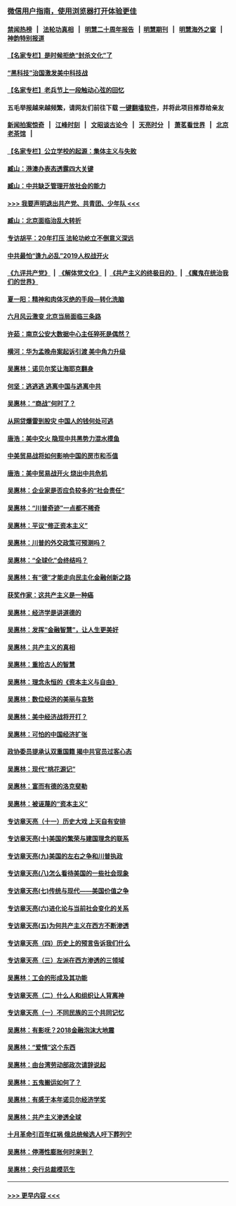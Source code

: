 ### [微信用户指南，使用浏览器打开体验更佳](https://github.com/gfw-breaker/banned-news1/blob/master/indexes/wechat-guide.md?t=0)
#### [禁闻热榜](热点新闻.md?t=0)  &nbsp;&nbsp;|&nbsp;&nbsp; [法轮功真相](https://github.com/gfw-breaker/truth/blob/master/README.md?t=0) &nbsp;&nbsp;|&nbsp;&nbsp; [明慧二十周年报告](https://github.com/gfw-breaker/mh-reports/blob/master/README.md?t=0) &nbsp;&nbsp;|&nbsp;&nbsp;[明慧期刊](https://github.com/gfw-breaker/mh-qikan) &nbsp;&nbsp;|&nbsp;&nbsp; [明慧海外之窗](https://github.com/gfw-breaker/mh-news/blob/master/README.md?t=0) &nbsp;&nbsp;|&nbsp;&nbsp; [神韵特别报道](https://github.com/gfw-breaker/mh-news/blob/master/shenyun.md?t=0)
#### [【名家专栏】是时候拒绝“封杀文化”了](../pages/nsc423/n11814093.md?t=02090844) 
#### [“黑科技”治国激发美中科技战](../pages/nsc423/n11638056.md?t=02090844) 
#### [【名家专栏】老兵节上一段触动心弦的回忆](../pages/nsc423/n11646016.md?t=02090844) 
#### 五毛举报越来越频繁，请网友们前往下载 [一键翻墙软件](https://github.com/gfw-breaker/ssr-accounts)，并将此项目推荐给亲友
#### [新闻拍案惊奇](https://github.com/gfw-breaker/banned-news1/blob/master/pages/link4.md) &nbsp;&nbsp;|&nbsp;&nbsp; [江峰时刻](https://github.com/gfw-breaker/banned-news1/blob/master/pages/link4.md) &nbsp;&nbsp;|&nbsp;&nbsp; [文昭谈古论今](https://github.com/gfw-breaker/banned-news1/blob/master/pages/link4.md) &nbsp;&nbsp;|&nbsp;&nbsp; [天亮时分](https://github.com/gfw-breaker/banned-news1/blob/master/pages/link4.md) &nbsp;&nbsp;|&nbsp;&nbsp; [萧茗看世界](https://github.com/gfw-breaker/banned-news1/blob/master/pages/link4.md) &nbsp;&nbsp;|&nbsp;&nbsp; [北京老茶馆](https://github.com/gfw-breaker/banned-news1/blob/master/pages/link4.md) &nbsp;&nbsp;|&nbsp;&nbsp; 
#### [【名家专栏】公立学校的起源：集体主义与失败](../pages/nsc423/n11601833.md?t=02090844) 
#### [臧山：港澳办表态透露四大关键](../pages/nsc423/n11421628.md?t=02090844) 
#### [臧山：中共缺乏管理开放社会的能力](../pages/nsc423/n11407457.md?t=02090844) 
#### [>>> 我要声明退出共产党、共青团、少年队 <<<](https://github.com/begood0513/goodnews/blob/master/quit/letter.md) 
#### [臧山：北京面临治乱大转折](../pages/nsc423/n11406895.md?t=02090844) 
#### [专访胡平：20年打压 法轮功屹立不倒意义深远](../pages/nsc423/n11398800.md?t=02090844) 
#### [中共最怕“逢九必乱”2019人权战开火](../pages/nsc423/n11385248.md?t=02090844) 
#### [《九评共产党》](https://github.com/begood0513/9ping.md/blob/master/README.md) &nbsp;|&nbsp; [《解体党文化》](../../../../jtdwh.md/blob/master/README.md)  &nbsp;|&nbsp; [《共产主义的终极目的》](../../../../gczydzjmd.md/blob/master/README.md) &nbsp;|&nbsp; [《魔鬼在统治我们的世界》](../../../../mgztzwmdsj.md/blob/master/README.md) 
#### [夏一阳：精神和肉体灭绝的手段—转化洗脑](../pages/nsc423/n11368250.md?t=02090844) 
#### [六月风云激变 北京当局面临三条路](../pages/nsc423/n11313668.md?t=02090844) 
#### [许茹：南京公安大数据中心主任猝死是偶然？](../pages/nsc423/n11064744.md?t=02090844) 
#### [横河：华为孟晚舟案起诉引渡 美中角力升级](../pages/nsc423/n11027230.md?t=02090844) 
#### [吴惠林：诺贝尔奖让海耶克翻身](../pages/nsc423/n10890049.md?t=02090844) 
#### [何坚：逃逃逃 逃离中国与逃离中共](../pages/nsc423/n10592891.md?t=02090844) 
#### [吴惠林：“商战”何时了？](../pages/nsc423/n10573558.md?t=02090844) 
#### [从网贷爆雷到股灾 中国人的钱何处可逃](../pages/nsc423/n10572800.md?t=02090844) 
#### [唐浩：美中交火 隐现中共黑势力混水摸鱼](../pages/nsc423/n10544040.md?t=02090844) 
#### [中美贸易战将如何影响中国的房市和币值](../pages/nsc423/n10543697.md?t=02090844) 
#### [唐浩：美中贸易战开火 烧出中共危机](../pages/nsc423/n10540126.md?t=02090844) 
#### [吴惠林：企业家是否应负较多的“社会责任”](../pages/nsc423/n10535022.md?t=02090844) 
#### [吴惠林：“川普奇迹”一点都不稀奇](../pages/nsc423/n10512808.md?t=02090844) 
#### [吴惠林：平议“修正资本主义”](../pages/nsc423/n10495724.md?t=02090844) 
#### [吴惠林：川普的外交政策可预测吗？](../pages/nsc423/n10462387.md?t=02090844) 
#### [吴惠林：“全球化”会终结吗？](../pages/nsc423/n10452838.md?t=02090844) 
#### [吴惠林：有“德”才能走向民主化金融创新之路](../pages/nsc423/n10432292.md?t=02090844) 
#### [获奖作家：这共产主义是一种癌](../pages/nsc423/n10431541.md?t=02090844) 
#### [吴惠林：经济学是讲道德的](../pages/nsc423/n10398014.md?t=02090844) 
#### [吴惠林：发挥“金融智慧”，让人生更美好](../pages/nsc423/n10375019.md?t=02090844) 
#### [吴惠林：共产主义的真相](../pages/nsc423/n10351394.md?t=02090844) 
#### [吴惠林：重拾古人的智慧](../pages/nsc423/n10337691.md?t=02090844) 
#### [吴惠林：理念永恒的《资本主义与自由》](../pages/nsc423/n10316274.md?t=02090844) 
#### [吴惠林：数位经济的美丽与哀愁](../pages/nsc423/n10292946.md?t=02090844) 
#### [吴惠林：美中经济战将开打？](../pages/nsc423/n10258825.md?t=02090844) 
#### [吴惠林：可怕的中国经济扩张](../pages/nsc423/n10219147.md?t=02090844) 
#### [政协委员提承认双重国籍 揭中共官员过客心态](../pages/nsc423/n10208809.md?t=02090844) 
#### [吴惠林：现代“桃花源记”](../pages/nsc423/n10185234.md?t=02090844) 
#### [吴惠林：富而有德的洛克斐勒](../pages/nsc423/n10142264.md?t=02090844) 
#### [吴惠林：被诬蔑的“资本主义”](../pages/nsc423/n10124816.md?t=02090844) 
#### [专访章天亮（十一）历史大戏 上天自有安排](../pages/nsc423/n10094905.md?t=02090844) 
#### [专访章天亮(十)美国的繁荣与建国理念的联系](../pages/nsc423/n10094899.md?t=02090844) 
#### [专访章天亮(九)美国的左右之争和川普执政](../pages/nsc423/n10094889.md?t=02090844) 
#### [专访章天亮(八)怎么看待美国的一些社会现象](../pages/nsc423/n10094857.md?t=02090844) 
#### [专访章天亮(七)传统与现代——美国价值之争](../pages/nsc423/n10093140.md?t=02090844) 
#### [专访章天亮(六)进化论与当前社会变化的关系](../pages/nsc423/n10092036.md?t=02090844) 
#### [专访章天亮(五)为何共产主义在西方不断渗透](../pages/nsc423/n10083620.md?t=02090844) 
#### [专访章天亮（四）历史上的预言告诉我们什么](../pages/nsc423/n10083606.md?t=02090844) 
#### [专访章天亮（三）左派在西方渗透的三领域](../pages/nsc423/n10081115.md?t=02090844) 
#### [吴惠林：工会的形成及其功能](../pages/nsc423/n10080633.md?t=02090844) 
#### [专访章天亮（二）什么人和组织让人背离神](../pages/nsc423/n10076637.md?t=02090844) 
#### [专访章天亮（一）不同民族的三个共同记忆](../pages/nsc423/n10074188.md?t=02090844) 
#### [吴惠林：有影呒？2018金融泡沫大地震](../pages/nsc423/n10040534.md?t=02090844) 
#### [吴惠林：“爱情”这个东西](../pages/nsc423/n10019423.md?t=02090844) 
#### [吴惠林：由台湾劳动部政次请辞说起](../pages/nsc423/n9979679.md?t=02090844) 
#### [吴惠林：五鬼搬运如何了？](../pages/nsc423/n9925338.md?t=02090844) 
#### [吴惠林：有感于本年诺贝尔经济学奖](../pages/nsc423/n9871883.md?t=02090844) 
#### [吴惠林：共产主义渗透全球](../pages/nsc423/n9812748.md?t=02090844) 
#### [十月革命引百年红祸 俄总统候选人吁下葬列宁](../pages/nsc423/n9810182.md?t=02090844) 
#### [吴惠林：停滞性膨胀何时来到？](../pages/nsc423/n9764136.md?t=02090844) 
#### [吴惠林：央行总裁模范生](../pages/nsc423/n9728134.md?t=02090844) 

----
#### [ >>> 更早内容 <<< ](../indexes/nsc423-earlier.md)
